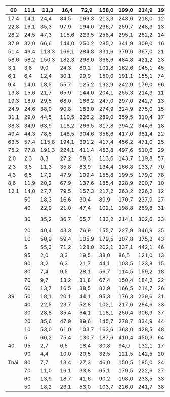 | 60   | 11,1   | 11,3   | 16,4   | 72,9   | 158,0   | 199,0   | 214,9   | 197,4   | 97,0   | 51,4   | 23,0   | 4,7    |   1313,5 |
|------|--------|--------|--------|--------|---------|---------|---------|---------|--------|--------|--------|--------|----------|
| 17,4 | 14,1   | 24,4   | 84,5   | 169,3  | 213,3   | 243,6   | 218,0   | 120,6   | 71,7   | 30,4   | 7,4    | 1337,0 |       50 |
| 22,8 | 16,1   | 35,3   | 97,9   | 194,0  | 236,7   | 259,7   | 248,3   | 135,1   | 85,8   | 36,3   | 15,2   | 1364,5 |       40 |
| 28,2 | 24,5   | 47,3   | 115,6  | 223,5  | 258,4   | 295,1   | 262,2   | 144,0   | 99,6   | 57,7   | 28,6   | 1419,5 |       30 |
| 37,9 | 32,0   | 66,6   | 144,0  | 250,2  | 285,2   | 341,9   | 309,0   | 162,0   | 109,7  | 74,4   | 38,4   | 1546,6 |       20 |
| 51,4 | 49,4   | 113,3  | 169,1  | 284,8  | 331,6   | 379,6   | 367,0   | 212,5   | 155,9  | 101,3  | 54,1   | 1728,8 |       10 |
| 58,6 | 58,2   | 150,3  | 182,3  | 298,0  | 368,6   | 484,8   | 421,2   | 239,9   | 179,7  | 111,0  | 72,6   | 1778,8 |        5 |
| 3,1  | 3,8    | 9,0    | 24,3   | 80,2   | 101,8   | 162,6   | 145,1   | 45,6    | 6,1    | 1,3    | 0,1    | 1248,6 |       95 |
| 6,1  | 6,4    | 12,4   | 30,1   | 99,9   | 150,0   | 191,1   | 155,1   | 74,4    | 22,5   | 3,3    | 1,1    | 1319,1 |       90 |
| 9,4  | 14,0   | 18,5   | 55,7   | 125,2  | 192,9   | 242,9   | 179,0   | 96,8    | 39,7   | 12,6   | 4,1    | 1425,9 |       80 |
| 13,8 | 15,6   | 21,7   | 65,9   | 144,0  | 204,1   | 255,3   | 214,3   | 117,2   | 53,4   | 18,1   | 6,9    | 1493,6 |       70 |
| 19,3 | 18,0   | 29,5   | 68,0   | 166,2  | 247,0   | 297,0   | 242,7   | 135,1   | 59,8   | 27,2   | 8,1    | 1558,2 |       60 |
| 24,9 | 24,6   | 38,0   | 90,8   | 183,0  | 274,9   | 324,9   | 275,0   | 155,0   | 77,6   | 42,0   | 13,1   | 1594,1 |       50 |
| 31,1 | 29,0   | 44,5   | 110,5  | 226,2  | 289,0   | 359,5   | 310,4   | 173,7   | 86,8   | 49,6   | 23,6   | 1681,6 |       40 |
| 38,3 | 34,9   | 63,9   | 118,2  | 266,5  | 317,8   | 394,2   | 344,6   | 181,4   | 96,1   | 72,8   | 33,8   | 1815,0 |       30 |
| 49,4 | 44,3   | 78,5   | 148,5  | 304,6  | 356,6   | 417,0   | 381,4   | 220,2   | 118,6  | 91,5   | 45,8   | 1905,5 |       20 |
| 63,5 | 57,4   | 115,8  | 194,1  | 391,2  | 417,4   | 456,2   | 471,0   | 257,7   | 165,6  | 114,7  | 79,9   | 2006,8 |       10 |
| 75,2 | 77,8   | 191,3  | 224,1  | 411,4  | 453,8   | 497,6   | 510,6   | 297,5   | 199,4  | 172,9  | 93,8   | 2392,7 |        5 |
| 2,0  | 2,3    | 8,3    | 27,2   | 68,3   | 113,6   | 143,7   | 119,8   | 57,9    | 3,0    | 0,5    | 0,8    | 1143,4 |       95 |
| 2,3  | 3,5    | 11,3   | 35,8   | 83,9   | 134,4   | 166,8   | 133,7   | 70,2    | 8,3    | 1,0    | 1,6    | 1239,2 |       90 |
| 4,3  | 6,5    | 17,2   | 47,9   | 109,4  | 155,8   | 199,5   | 179,0   | 78,8    | 21,8   | 5,7    | 2,5    | 1303,6 |       80 |
| 8,6  | 11,9   | 20,2   | 67,9   | 137,6  | 185,4   | 228,9   | 200,7   | 105,1   | 29,9   | 9,9    | 3,2    | 1338,3 |       70 |
| 12,1 | 14,0   | 27,7   | 79,5   | 157,3  | 217,2   | 263,2   | 226,2   | 122,5   | 40,8   | 21,0   | 4,8    | 1413,8 |       60 |
|      |   50 | 18,3   | 16,6   | 30,4   | 89,9   | 170,7   | 237,9   | 276,3   | 275,3   | 139,5   | 68,9       | 26,2   | 8,2   | 1448,9   |
|      |   40 | 22,9   | 21,0   | 47,4   | 102,1  | 198,8   | 269,8   | 310,7   | 295,4   | 151,3   | 81,9       | 42,9   | 21,3  | 1492,5   |
|      |   30 | 35,2   | 36,7   | 65,7   | 133,2  | 214,1   | 302,6   | 330,0   | 332,4   | 177,4   | 106,5 51,0 |        | 28,2  | 1607,9   |
|      |   20 | 40,4   | 43,3   | 76,9   | 155,7  | 227,9   | 346,9   | 358,3   | 356,6   | 203,9   | 129,8      | 65,9   | 38,6  | 1697,8   |
|      |   10 | 50,9   | 59,4   | 105,9  | 179,5  | 307,8   | 375,2   | 431,7   | 415,0   | 237,8   | 158,7      | 107,6  | 52,1  | 1844,1   |
|      |    5 | 55,3   | 71,2   | 128,0  | 202,1  | 337,1   | 442,1   | 468,5   | 449,5   | 247,2   | 163,3      | 120,4  | 64,5  | 1927,8   |
|      |   95 | 2,0    | 3,3    | 19,5   | 38,0   | 86,5    | 121,0   | 136,8   | 94,6    | 67,0    | 9,8        | 1,5    | 0,4   | 1183,1   |
|      |   90 | 3,2    | 6,3    | 21,7   | 44,1   | 103,5   | 123,8   | 153,0   | 134,0   | 79,5    | 21,5       | 2,1    | 0,9   | 1228,5   |
|      |   80 | 7,4    | 9,5    | 28,1   | 56,7   | 114,5   | 159,2   | 185,3   | 186,1   | 104,2   | 33,4       | 5,3    | 2,1   | 1390,9   |
|      |   70 | 9,7    | 13,2   | 31,8   | 67,4   | 150,4   | 184,2   | 229,6   | 239,5   | 123,9   | 42,6       | 8,8    | 4,7   | 1505,2   |
|      |   60 | 13,7   | 16,5   | 38,5   | 82,9   | 166,5   | 214,7   | 269,1   | 272,4   | 140,0   | 62,2       | 12,4   | 6,5   | 1542,0   |
| 39.  |   50 | 18,1   | 20,1   | 44,1   | 95,3   | 176,3   | 239,6   | 313,7   | 285,9   | 153,5   | 88,3       | 25,1   | 8,7   | 1616,2   |
|      |   40 | 22,5   | 23,7   | 52,8   | 102,1  | 217,6   | 284,6   | 336,2   | 296,7   | 179,0   | 117,5      | 38,4   | 19,2  | 1684,4   |
|      |   30 | 28,8   | 35,4   | 64,1   | 118,1  | 250,4   | 306,9   | 377,2   | 346,5   | 207,1   | 126,2      | 56,1   | 24,2  | 1827,0   |
|      |   20 | 35,6   | 47,9   | 89,6   | 145,7  | 278,7   | 334,9   | 440,9   | 409,7   | 251,0   | 134,7      | 62,9   | 33,9  | 1914,3   |
|      |   10 | 53,0   | 61,0   | 103,7  | 163,6  | 363,0   | 428,5   | 487,5   | 525,5   | 285,9   | 183,2      | 105,0  | 50,9  | 2064,2   |
|      |    5 | 66,2   | 75,4   | 130,7  | 187,6  | 410,4   | 450,3   | 649,5   | 600,1   | 344,6   | 251,0      | 121,7  | 60,4  | 2196,9   |
| 40.  |   95 | 2,7    | 6,5    | 18,4   | 30,8   | 94,0    | 132,1   | 176,8   | 119,1   | 83,7    | 8,8        | 2,4    | 0,4   | 1390,0   |
|      |   90 | 4,4    | 10,0   | 20,5   | 32,5   | 121,5   | 142,5   | 206,6   | 173,1   | 100,8   | 30,6       | 5,2    | 0,8   | 1493,6   |
| Thái |   80 | 7,7    | 13,4   | 27,3   | 46,0   | 150,5   | 185,0   | 240,0   | 201,0   | 137,3   | 51,6       | 8,6    | 4,4   | 1660,0   |
|      |   70 | 11,0   | 16,1   | 33,8   | 65,1   | 179,5   | 222,6   | 279,1   | 238,2   | 160,2   | 66,1       | 13,7   | 5,8   | 1747,0   |
|      |   60 | 13,9   | 18,7   | 41,6   | 90,2   | 198,0   | 233,5   | 332,6   | 282,4   | 185,6   | 83,1       | 23,6   | 8,4   | 1804,7   |
|      |   50 | 18,2   | 23,1   | 53,0   | 103,7  | 226,0   | 241,7   | 389,3   | 322,7   | 215,9   | 116,3      | 32,5   | 13,1  | 1886,8   |